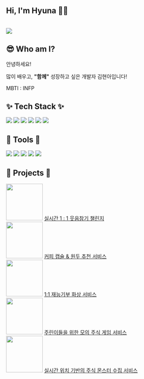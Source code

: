 <div>
  <h2>Hi, I'm Hyuna 👋😊</h2>
  <br />
  <img src="https://capsule-render.vercel.app/api?type=venom&theme=redical&text=Welcome&animation=blinking&height=200" />  
  <br />

  <h2>😎 Who am I?</h2>

  <p>안녕하세요!</p>
  <p>많이 배우고, <span style="font-weight:bold">"함께"</span> 성장하고 싶은 개발자 김현아입니다! </p>
  <p>MBTI : INFP</p>

  <h2>✨ Tech Stack ✨</h2>

  <img src="https://img.shields.io/badge/REACT-%23000000?style=for-the-badge&logo=REACT&logoColor=%2361DAFB" />
  <img src="https://img.shields.io/badge/JAVASCRIPT-%23F7DF1E?style=for-the-badge&logo=javascript&logoColor=%23000000" />
  <img src="https://img.shields.io/badge/HTML-%23E34F26?style=for-the-badge&logo=html5&logoColor=%23ffffff" />
  <img src="https://img.shields.io/badge/TAILWIND%20CSS-%2306B6D4?style=for-the-badge&logo=tailwindcss&logoColor=%23ffffff" />
  <img src="https://img.shields.io/badge/TYPESCRIPT-%233178C6?style=for-the-badge&logo=typescript&logoColor=%23ffffff" />
  <img src="https://img.shields.io/badge/CSS-%231572B6?style=for-the-badge&logo=css3&logoColor=%23ffffff" />


  <h2>🔧 Tools 🔧</h2> 
  <img src="https://img.shields.io/badge/GIT-%23F05032?style=for-the-badge&logo=git&logoColor=%23ffffff" />
  <img src="https://img.shields.io/badge/NOTION-%23000000?style=for-the-badge&logo=notion&logoColor=%23ffffff" />
  <img src="https://img.shields.io/badge/SLCAK-%234A154B?style=for-the-badge&logo=slack&logoColor=%23ffffff" />
  <img src="https://img.shields.io/badge/FIGMA-%23F24E1E?style=for-the-badge&logo=figma&logoColor=%23ffffff" />
  <img src="https://img.shields.io/badge/JIRA-%230052CC?style=for-the-badge&logo=jira&logoColor=%23ffffff" />


  <h2>💖 Projects 💖</h2>


  <span onclick="location.href='https://github.com/TEAM-DGRR'" style="cursor:pointer">
    <img src="https://github.com/hyuna333/TIL/assets/122499274/3c2157ca-ab8a-4b28-b16c-1b146e367718" width="100" />
    <a href="https://github.com/TEAM-DGRR">실시간 1 : 1  웃음참기 챌린지</a>
  </span>
  <br />


  <span onclick="location.href='https://github.com/onebean-hyeonbean-coffeebean/coffeeing'" style="cursor:pointer">
    <img src="https://github.com/hyuna333/TIL/assets/122499274/58e33c2e-8d03-4ab8-8bd4-48c28901217b" width="100" />
    <a href="https://github.com/onebean-hyeonbean-coffeebean/coffeeing">커피 캡슐 & 원두 추천 서비스</a>
  </span>
  <br />

  <span onclick="location.href='https://github.com/PDA4-Mini-project'" style="cursor:pointer">
    <img src="https://github.com/user-attachments/assets/075eb7a1-2300-4f7c-8664-923e4b66a13f" width="100" />
    <a href="https://github.com/PDA4-Mini-project">1:1 재능기부 화상 서비스</a>
  </span>
  <br />

  <span onclick="location.href='https://github.com/PDA-4-1/StockForest'" style="cursor:pointer">
    <img src="https://github.com/user-attachments/assets/79e85a1b-167a-4b9d-a64f-091940704c2b" width="100" />
    <a href="https://github.com/PDA-4-1/StockForest">주린이들을 위한 모의 주식 게임 서비스</a>
  </span>  
  <br />

  <span onclick="location.href='https://github.com/StockmonGo">
    <img src="https://github.com/user-attachments/assets/a37535b8-b41e-445f-93cb-673caa018d48" width="100" />
    <a href="https://github.com/StockmonGo">실시간 위치 기반의 주식 몬스터 수집 서비스</a>
  </span>
</div>
